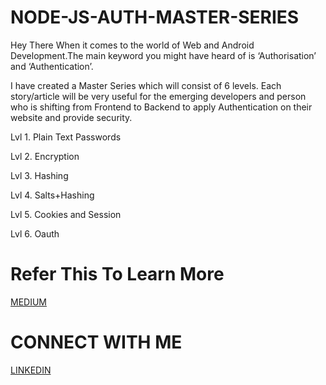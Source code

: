 # NODE-JS-AUTH-MASTER-SERIES
Hey There 
When it comes to the world of Web and Android Development.The main keyword you might have heard of is ‘Authorisation’ and ‘Authentication’.

I have created a Master Series which will consist of 6 levels. Each story/article will be very useful for the emerging developers and person who is shifting from Frontend to Backend to apply Authentication on their website and provide security.

Lvl 1. Plain Text Passwords

Lvl 2. Encryption

Lvl 3. Hashing

Lvl 4. Salts+Hashing

Lvl 5. Cookies and Session

Lvl 6. Oauth

# Refer This To Learn More

[MEDIUM](https://medium.com/@harshgulati1409/node-js-authentication-master-series-using-mongodb-b18d4678b6bd)

# CONNECT WITH ME
 [LINKEDIN](https://www.linkedin.com/in/harsh-gulati-005585ab/)
